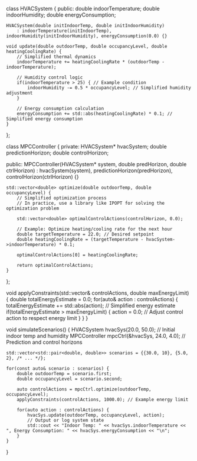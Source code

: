 class HVACSystem {
public:
    double indoorTemperature;
    double indoorHumidity;
    double energyConsumption;

    HVACSystem(double initIndoorTemp, double initIndoorHumidity)
        : indoorTemperature(initIndoorTemp), indoorHumidity(initIndoorHumidity), energyConsumption(0.0) {}

    void update(double outdoorTemp, double occupancyLevel, double heatingCoolingRate) {
        // Simplified thermal dynamics
        indoorTemperature += heatingCoolingRate * (outdoorTemp - indoorTemperature);
        
        // Humidity control logic
        if(indoorTemperature > 25) { // Example condition
            indoorHumidity -= 0.5 * occupancyLevel; // Simplified humidity adjustment
        }
        
        // Energy consumption calculation
        energyConsumption += std::abs(heatingCoolingRate) * 0.1; // Simplified energy consumption
    }
};

class MPCController {
private:
    HVACSystem* hvacSystem;
    double predictionHorizon;
    double controlHorizon;

public:
    MPCController(HVACSystem* system, double predHorizon, double ctrlHorizon)
        : hvacSystem(system), predictionHorizon(predHorizon), controlHorizon(ctrlHorizon) {}

    std::vector<double> optimize(double outdoorTemp, double occupancyLevel) {
        // Simplified optimization process
        // In practice, use a library like IPOPT for solving the optimization problem
        
        std::vector<double> optimalControlActions(controlHorizon, 0.0);
        
        // Example: Optimize heating/cooling rate for the next hour
        double targetTemperature = 22.0; // Desired setpoint
        double heatingCoolingRate = (targetTemperature - hvacSystem->indoorTemperature) * 0.1;
        
        optimalControlActions[0] = heatingCoolingRate;
        
        return optimalControlActions;
    }
};

void applyConstraints(std::vector<double>& controlActions, double maxEnergyLimit) {
    double totalEnergyEstimate = 0.0;
    for(auto& action : controlActions) {
        totalEnergyEstimate += std::abs(action); // Simplified energy estimate
        if(totalEnergyEstimate > maxEnergyLimit) {
            action = 0.0; // Adjust control action to respect energy limit
        }
    }
}

void simulateScenarios() {
    HVACSystem hvacSys(20.0, 50.0); // Initial indoor temp and humidity
    MPCController mpcCtrl(&hvacSys, 24.0, 4.0); // Prediction and control horizons
    
    std::vector<std::pair<double, double>> scenarios = {{30.0, 10}, {5.0, 2}, /* ... */};
    
    for(const auto& scenario : scenarios) {
        double outdoorTemp = scenario.first;
        double occupancyLevel = scenario.second;
        
        auto controlActions = mpcCtrl.optimize(outdoorTemp, occupancyLevel);
        applyConstraints(controlActions, 1000.0); // Example energy limit
        
        for(auto action : controlActions) {
            hvacSys.update(outdoorTemp, occupancyLevel, action);
            // Output or log system state
            std::cout << "Indoor Temp: " << hvacSys.indoorTemperature << ", Energy Consumption: " << hvacSys.energyConsumption << "\n";
        }
    }
}

